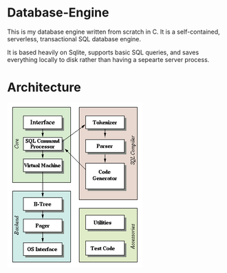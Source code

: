 # Database-Engine
This is my database engine written from scratch in C. It is a self-contained, serverless, transactional SQL database engine.

It is based heavily on Sqlite, supports basic SQL queries, and  saves everything locally to disk rather than having a sepearte server process.

# Architecture

![Image of DB architecture](https://github.com/AnthonyMLau/Database-Engine/blob/master/architecture.png)

